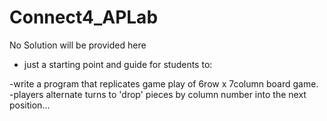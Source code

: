 # Connect4_APLab

No Solution will be provided here 
- just a starting point and guide for students to:

-write a program that replicates game play of 6row x 7column board game.
-players alternate turns to 'drop' pieces by column number into the next position...
